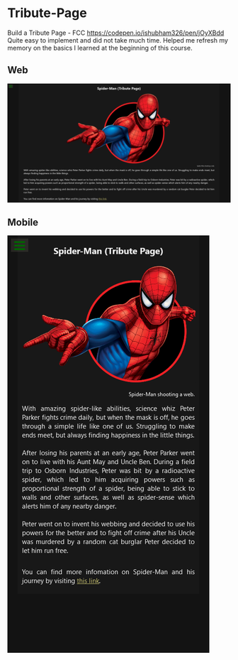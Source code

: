 # Tribute-Page
Build a Tribute Page - FCC https://codepen.io/ishubham326/pen/jOyXBdd <br>
Quite easy to implement and did not take much time. Helped me refresh my memory on the basics I learned at the beginning of this course.

## Web
![alt text](https://github.com/ishubham326/FCC-Tribute-Page/blob/master/Image1.png)

## Mobile
![alt text](https://github.com/ishubham326/FCC-Tribute-Page/blob/master/Image2.png)
